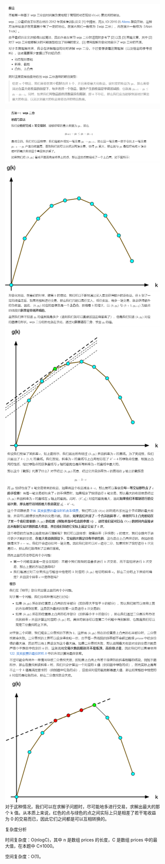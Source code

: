 ![img.png](img.png)

![img_1.png](img_1.png)
![img_2.png](img_2.png)
![img_3.png](img_3.png)
![img_4.png](img_4.png)
![img_5.png](img_5.png)
![img_6.png](img_6.png)
![img_7.png](img_7.png)
对于这种情况，我们可以在求解子问题时，尽可能地多进行交易，求解出最大的那个 k 值。从本质上来说，红色的点与绿色的点之间实际上只是相差了若干笔收益为 0 的交易而已，因此它们之间都是可以互相转换的。


复杂度分析

时间复杂度：O(nlogC)，其中 n 是数组 prices 的长度，C 是数组 prices 中的最大值，在本题中 C≤1000。

空间复杂度：O(1)。

